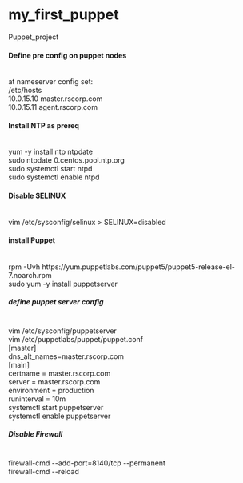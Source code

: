 # my_first_puppet
Puppet_project
<h4>Define pre config on puppet nodes</h4><br>
at nameserver config set:<br>
/etc/hosts <br> 
10.0.15.10      master.rscorp.com<br>
10.0.15.11      agent.rscorp.com<br>
<h4>Install NTP as prereq</h4><br>
yum -y install ntp ntpdate<br>
sudo ntpdate 0.centos.pool.ntp.org<br>
sudo systemctl start ntpd<br>
sudo systemctl enable ntpd<br>
<h4>Disable SELINUX</h4><br>
vim /etc/sysconfig/selinux > SELINUX=disabled<br>
<h4>install Puppet</h4><br>
rpm -Uvh https://yum.puppetlabs.com/puppet5/puppet5-release-el-7.noarch.rpm<br>
sudo yum -y install puppetserver<br>
<h5> define puppet server config</h5><br>
vim /etc/sysconfig/puppetserver<br>
vim /etc/puppetlabs/puppet/puppet.conf<br>
[master]<br>
dns_alt_names=master.rscorp.com<br>
[main]<br>
certname =  master.rscorp.com<br>
server =  master.rscorp.com<br>
environment = production<br>
runinterval = 10m<br>
systemctl start puppetserver<br>
systemctl enable puppetserver <br>
<h5>Disable Firewall</h5><br>
firewall-cmd --add-port=8140/tcp --permanent<br>
firewall-cmd --reload<br>
